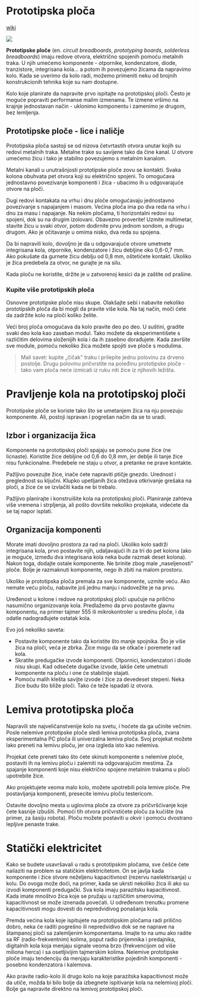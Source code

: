 # Prototipska ploča

[wiki](https://sh.wikipedia.org/wiki/Prototipska_plo%C4%8Da)

![](https://upload.wikimedia.org/wikipedia/commons/thumb/7/73/400_points_breadboard.jpg/320px-400_points_breadboard.jpg)

**Prototipske ploče** (en. *circuit breadboards*, *prototyping boards*, *solderless breadboards*) imaju redove otvora, električno spojenih pomoću metalnih traka. U njih umećemo komponente - otpornike, kondenzatore, diode, tranzistore, integrisana kola... a potom ih povezujemo žicama da napravimo kolo. Kada se uverimo da kolo radi, možemo primeniti neku od brojnih konstrukcionih tehnika koje su nam dostupne.

Kolo koje planirate da napravite prvo ispitajte na prototipskoj ploči. Često je moguće popraviti performanse malim izmenama. Te izmene vršimo na krajnje jednostavan način - uklonimo komponentu i zamenimo je drugom, bez lemljenja.

## Prototipske ploče - lice i naličje

Prototipska ploča sastoji se od nizova četvrtastih otvora unutar kojih su redovi metalnih traka. Metalne trake su savijene tako da čine kanal. U otvore umećemo žicu i tako je stabilno povezujemo s metalnim kanalom.

Metalni kanali u unutrašnjosti prototipske ploče zovu se kontakti. Svaka kolona obuhvata pet otvora koji su električno spojeni. To omogućava jednostavno povezivanje komponenti i žica - ubacimo ih u odgovarajuće otvore na ploči.

Dugi redovi kontakata na vrhu i dnu ploče omogućavaju jednostavno povezivanje s napajanjem i masom. Većina ploča ima po dva reda na vrhu i dnu za masu i napajanje. Na nekim pločama, ti horizontalni redovi su spojeni, dok su na drugim izolovani. Obavezno proverite! Uzmite multimetar, stavite žicu u svaki otvor, potom dodirnite prvu jednom sondom, a drugu drugom. Ako je očitavanje u omima nisko, dva reda su spojena.

Da bi napravili kolo, dovoljno je da u odgovarajuće otvore umetnete integrisana kola, otpornike, kondenzatore i žicu debljine oko 0,6-0,7 mm. Ako pokušate da gurnete žicu deblju od 0,8 mm, oštetićete kontakt. Ukoliko je žica predebela za otvor, ne gurajte je na silu.

Kada ploču ne koristite, držite je u zatvorenoj kesici da je zaštite od prašine.

### Kupite više prototipskih ploča

Osnovne prototipske ploče nisu skupe. Olakšajte sebi i nabavite nekoliko prototipskih ploča da bi mogli da pravite više kola. Na taj način, moči ćete da zadržite kolo na ploči koliko želite.

Veći broj ploča omogućava da kolo pravite deo po deo. U suštini, gradite svaki deo kola kao zaseban modul. Tako možete da eksperimentišete s različitim delovima složenijih kola i da ih zasebno dorađujete. Kada završite sve module, pomoću nekoliko žica možete spojiti sve ploče s modulima.

> Mali savet: kupite „čičak" traku i prilepite jednu polovinu za drveno postolje. Drugu polovinu pričvrstite na poleđinu prototipske ploče - tako vam ploča neće izmicati iz ruku niti žice iz njihovih ležišta.

# Pravljenje kola na prototipskoj ploči

Prototipske ploče se koriste tako što se umetanjem žica na nju povezuju komponente. Ali, postoji ispravan i pogrešan način da se to uradi.

## Izbor i organizacija žica

Komponente na prototipskoj ploči spajaju se pomoću pune žice (ne licnaste). Koristite žice debljine od 0,6 do 0,8 mm, jer deblje ili tanje žice nisu funkcionalne. Predebele ne staju u otvor, a pretanke ne prave kontakte.

Pažljivo povezujte žice, inače ćete napraviti ptičje gnezdo. Urednost i preglednost su ključni. Klupko upetljanih žica otežava otkrivanje grešaka na ploči, a žice će se izvlačiti kada ne bi trebalo.

Pažljivo planirajte i konstruišite kola na prototipskoj ploči. Planiranje zahteva više vremena i strpljenja, ali pošto dovršite nekoliko projekata, videćete da se taj napor isplati.

## Organizacija komponenti

Morate imati dovoljno prostora za rad na ploči. Ukoliko kolo sadrži integrisana kola, prvo postavite njih, udaljavajući ih za tri do pet kolona (ako je moguće, između dva integrisana kola neka bude razmak deset kolona). Nakon toga, dodajte ostale komponente. Ne brinite zbog male „naseljenosti“ ploče. Bolje je razmaknuti komponente, nego ih zbiti na malom prostoru.

Ukoliko je prototipska ploča premala za sve komponente, uzmite veću. Ako nemate veću ploču, nabavite još jednu manju i nadovežite je na prvu. 

Uređenost u kolone i redove na prototipskoj ploči upućuje na prilično nasumično organizovanje kola. Predlažemo da prvo postavite glavnu komponentu, na primer tajmer 555 ili mikrokontroler u sredinu ploče, i da odatle nadograđujete ostatak kola.

Evo još nekoliko saveta:
* Postavite komponente tako da koristite što manje spojnika. Što je više žica na ploči, veća je zbrka. Žice mogu da se otkače i poremete rad kola.
* Skratite predugačke izvode komponenti. Otpornici, kondenzatori i diode nisu skupi. Kad odsečete dugačke izvode, lakše ćete umetnuti komponente na ploču i one će stabilnije stajati.
* Pomoću malih klešta savijte izvode i žice za devedeset stepeni. Neka žice budu što bliže ploči. Tako će teže ispadati iz otvora.

# Lemiva prototipska ploča

Napravili ste najveličanstvenije kolo na svetu, i hoćete da ga učinite večnim. Posle nelemive prototipske ploče sledi lemiva prototipska ploča, zvana eksperimentalna PC ploča ili univerzalna lemiva ploča. Svoj projekat možete lako preneti na lemivu ploču, jer ona izgleda isto kao nelemiva.

Projekat ćete preneti tako što ćete skinuti komponente s nelemive ploče, postaviti ih na lemivu ploču i zalemiti na odgovarajućim mestima. Za spajanje komponenti koje nisu električno spojene metalnim trakama u ploči upotrebite žice.

Ako projektujete veoma malo kolo, možete upotrebili pola lemive ploče. Pre postavljanja komponenti, presecite lemivu ploču testericom.

Ostavite dovoljno mesta u uglovima ploče za otvore za pričvršćivanje koje čete kasnije izbušiti. Pomoći tih otvora pričvrstićete ploču za kućište (na primer, za šasiju robota). Ploču možete postaviti u okvir i pomoću dvostrano lepljive penaste trake.

# Statički elektricitet

Kako se budete usavršavali u radu s prototipskim pločama, sve češće ćete nailaziti na problem sa statičkim elektricitetom. On se javlja kada komponente i žice stvore neželjenu kapacitivnost (rezervu naelektrisanja) u kolu. Do ovoga može doći, na primer, kada se ukrsti nekoliko žica ili ako su izvodi komponenti predugački. Sva kola imaju parazitsku kapacitivnost. Kada imate mnoštvo žica koje se pružaju u različitim smerovima, kapacitivnost se može iznenada povećati. U određenom trenutku promene kapacitivnosti mogu dovesti do nepredvidivog ponašanja kola.

Premda većina kola koje ispitujete na prototipskim pločama radi prilično dobro, neka će raditi pogrešno ili nepredvidivo dok se ne naprave na štampanoj ploči sa zalemljenim komponentama. Imajte to na umu ako radite sa RF (radio-frekventnim) kolima, poput radio prijemnika i predajnika, digitalnih kola koja menjaju signale veoma brzo (frekvencijom od više miliona herca) i sa osetljivijim tajmerskim kolima. Nelemive prototipske ploče imaju tendenciju da menjaju karakteristike pojedinih komponenti - posebno kondenzatora i kalemova.

Ako pravite radio-kolo ili drugo kolo na koje parazitska kapacitivnost može da utiče, možda bi bilo bolje da izbegnete ispitivanje kola na nelemivoj ploči. Bolje ga napravite direktno na lemivoj prototipskoj ploči.
